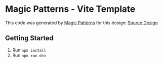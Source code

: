 # Magic Patterns - Vite Template

This code was generated by [Magic Patterns](https://magicpatterns.com) for this design: [Source Design](https://www.magicpatterns.com/c/drceh2gvmc9njjhugn4avm)

## Getting Started

1. Run `npm install`
2. Run `npm run dev`
